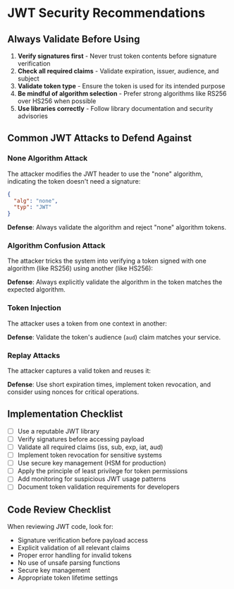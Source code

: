 # JWT Security Recommendations

## Always Validate Before Using

1. **Verify signatures first** - Never trust token contents before signature verification
2. **Check all required claims** - Validate expiration, issuer, audience, and subject
3. **Validate token type** - Ensure the token is used for its intended purpose
4. **Be mindful of algorithm selection** - Prefer strong algorithms like RS256 over HS256 when possible
5. **Use libraries correctly** - Follow library documentation and security advisories

## Common JWT Attacks to Defend Against

### None Algorithm Attack

The attacker modifies the JWT header to use the "none" algorithm, indicating the token doesn't need a signature:

```json
{
  "alg": "none",
  "typ": "JWT"
}
```

**Defense**: Always validate the algorithm and reject "none" algorithm tokens.

### Algorithm Confusion Attack

The attacker tricks the system into verifying a token signed with one algorithm (like RS256) using another (like HS256):

**Defense**: Always explicitly validate the algorithm in the token matches the expected algorithm.

### Token Injection

The attacker uses a token from one context in another:

**Defense**: Validate the token's audience (`aud`) claim matches your service.

### Replay Attacks

The attacker captures a valid token and reuses it:

**Defense**: Use short expiration times, implement token revocation, and consider using nonces for critical operations.

## Implementation Checklist

- [ ] Use a reputable JWT library
- [ ] Verify signatures before accessing payload
- [ ] Validate all required claims (iss, sub, exp, iat, aud)
- [ ] Implement token revocation for sensitive systems
- [ ] Use secure key management (HSM for production)
- [ ] Apply the principle of least privilege for token permissions
- [ ] Add monitoring for suspicious JWT usage patterns
- [ ] Document token validation requirements for developers

## Code Review Checklist

When reviewing JWT code, look for:

- Signature verification before payload access
- Explicit validation of all relevant claims
- Proper error handling for invalid tokens
- No use of unsafe parsing functions
- Secure key management
- Appropriate token lifetime settings
